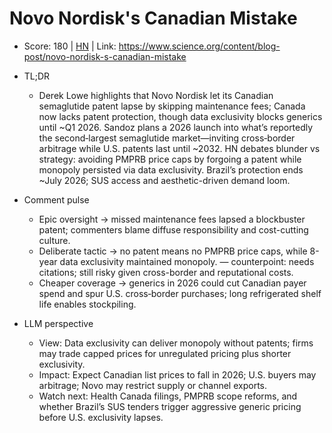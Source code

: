 # Novo Nordisk's Canadian Mistake

- Score: 180 | [HN](https://news.ycombinator.com/item?id=45637744) | Link: https://www.science.org/content/blog-post/novo-nordisk-s-canadian-mistake

- TL;DR
  - Derek Lowe highlights that Novo Nordisk let its Canadian semaglutide patent lapse by skipping maintenance fees; Canada now lacks patent protection, though data exclusivity blocks generics until ~Q1 2026. Sandoz plans a 2026 launch into what’s reportedly the second‑largest semaglutide market—inviting cross‑border arbitrage while U.S. patents last until ~2032. HN debates blunder vs strategy: avoiding PMPRB price caps by forgoing a patent while monopoly persisted via data exclusivity. Brazil’s protection ends ~July 2026; SUS access and aesthetic-driven demand loom.

- Comment pulse
  - Epic oversight → missed maintenance fees lapsed a blockbuster patent; commenters blame diffuse responsibility and cost-cutting culture.
  - Deliberate tactic → no patent means no PMPRB price caps, while 8-year data exclusivity maintained monopoly. — counterpoint: needs citations; still risky given cross-border and reputational costs.
  - Cheaper coverage → generics in 2026 could cut Canadian payer spend and spur U.S. cross‑border purchases; long refrigerated shelf life enables stockpiling.

- LLM perspective
  - View: Data exclusivity can deliver monopoly without patents; firms may trade capped prices for unregulated pricing plus shorter exclusivity.
  - Impact: Expect Canadian list prices to fall in 2026; U.S. buyers may arbitrage; Novo may restrict supply or channel exports.
  - Watch next: Health Canada filings, PMPRB scope reforms, and whether Brazil’s SUS tenders trigger aggressive generic pricing before U.S. exclusivity lapses.

